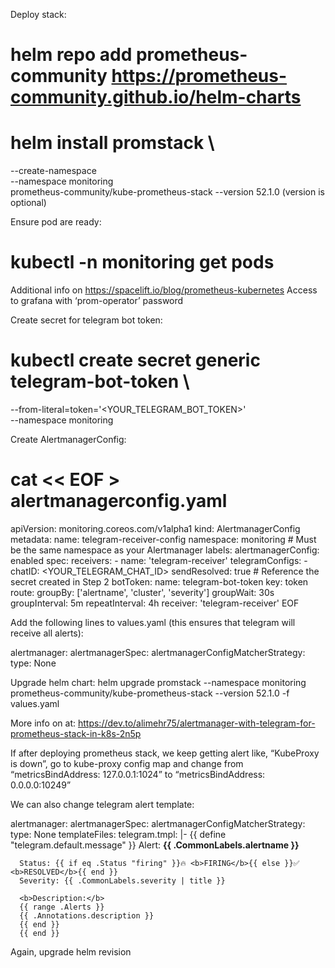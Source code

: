 Deploy stack:
# helm repo add prometheus-community https://prometheus-community.github.io/helm-charts
# helm install promstack \
--create-namespace \
--namespace monitoring \
prometheus-community/kube-prometheus-stack --version 52.1.0 (version is optional)

Ensure pod are ready:
# kubectl -n monitoring  get pods

Additional info on https://spacelift.io/blog/prometheus-kubernetes
Access to grafana with ‘prom-operator’ password

Create secret for telegram bot token:
# kubectl create secret generic telegram-bot-token \
--from-literal=token='<YOUR_TELEGRAM_BOT_TOKEN>' \
--namespace monitoring

Create AlertmanagerConfig:

# cat << EOF > alertmanagerconfig.yaml
apiVersion: monitoring.coreos.com/v1alpha1
kind: AlertmanagerConfig
metadata:
  name: telegram-receiver-config
  namespace: monitoring # Must be the same namespace as your Alertmanager
  labels:
    alertmanagerConfig: enabled
spec:
  receivers:
    - name: 'telegram-receiver'
      telegramConfigs:
        - chatID: <YOUR_TELEGRAM_CHAT_ID>
          sendResolved: true
          # Reference the secret created in Step 2
          botToken:
            name: telegram-bot-token
            key: token
  route:
    groupBy: ['alertname', 'cluster', 'severity']
    groupWait: 30s
    groupInterval: 5m
    repeatInterval: 4h
    receiver: 'telegram-receiver'
EOF

Add the following lines to values.yaml (this ensures that telegram will receive all alerts):

alertmanager:
  alertmanagerSpec:
    alertmanagerConfigMatcherStrategy:
      type: None

Upgrade helm chart:
helm upgrade promstack --namespace monitoring prometheus-community/kube-prometheus-stack --version 52.1.0 -f values.yaml

More info on at: https://dev.to/alimehr75/alertmanager-with-telegram-for-prometheus-stack-in-k8s-2n5p

If after deploying prometheus stack, we keep getting alert like, “KubeProxy is down”, go to kube-proxy config map and change from “metricsBindAddress: 127.0.0.1:1024” to “metricsBindAddress: 0.0.0.0:10249”

We can also change telegram alert template:

alertmanager:
  alertmanagerSpec:
    alertmanagerConfigMatcherStrategy:
      type: None
  templateFiles:
    telegram.tmpl: |-
      {{ define "telegram.default.message" }}
      Alert: <b>{{ .CommonLabels.alertname }}</b>

      Status: {{ if eq .Status "firing" }}🔥 <b>FIRING</b>{{ else }}✅ <b>RESOLVED</b>{{ end }}
      Severity: {{ .CommonLabels.severity | title }}

      <b>Description:</b>
      {{ range .Alerts }}
      {{ .Annotations.description }}
      {{ end }}
      {{ end }}

Again, upgrade helm revision
